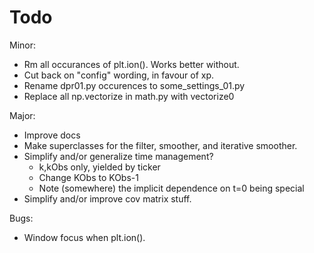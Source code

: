 Todo
================================================
Minor:
* Rm all occurances of plt.ion(). Works better without.
* Cut back on "config" wording, in favour of xp.
* Rename dpr01.py occurences to some_settings_01.py
* Replace all np.vectorize in math.py with vectorize0


Major:
* Improve docs
* Make superclasses for the filter, smoother, and iterative smoother.
* Simplify and/or generalize time management?
    * k,kObs only, yielded by ticker
    * Change KObs to KObs-1
    * Note (somewhere) the implicit dependence on t=0 being special
* Simplify and/or improve cov matrix stuff.


Bugs:
* Window focus when plt.ion().
